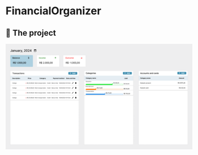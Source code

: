 # FinancialOrganizer

## 📂 The project
<img src=".github/assets/screenshot.png" alt="FinancialOrganizer screenshot" title="FinancialOrganizer" />
